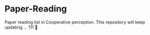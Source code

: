 # Paper-Reading
Paper reading list in Cooperative perception. This repository will keep updating ...
111 🤗

